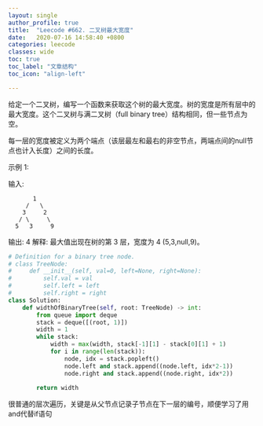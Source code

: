 ```yaml
---
layout: single
author_profile: true
title:  "Leecode #662. 二叉树最大宽度"
date:   2020-07-16 14:58:40 +0800
categories: leecode
classes: wide
toc: true
toc_label: "文章结构"
toc_icon: "align-left"

---
```


给定一个二叉树，编写一个函数来获取这个树的最大宽度。树的宽度是所有层中的最大宽度。这个二叉树与满二叉树（full binary tree）结构相同，但一些节点为空。

每一层的宽度被定义为两个端点（该层最左和最右的非空节点，两端点间的null节点也计入长度）之间的长度。

示例 1:

输入: 

           1
         /   \
        3     2
       / \     \  
      5   3     9 

输出: 4
解释: 最大值出现在树的第 3 层，宽度为 4 (5,3,null,9)。



```python
# Definition for a binary tree node.
# class TreeNode:
#     def __init__(self, val=0, left=None, right=None):
#         self.val = val
#         self.left = left
#         self.right = right
class Solution:
    def widthOfBinaryTree(self, root: TreeNode) -> int:
        from queue import deque
        stack = deque([(root, 1)])
        width = 1
        while stack:
            width = max(width, stack[-1][1] - stack[0][1] + 1)
            for i in range(len(stack)):
                node, idx = stack.popleft()
                node.left and stack.append((node.left, idx*2-1))
                node.right and stack.append((node.right, idx*2))
                    
        return width
```



很普通的层次遍历，关键是从父节点记录子节点在下一层的编号，顺便学习了用and代替if语句